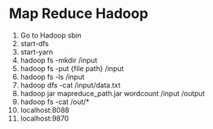 <h1> Map Reduce Hadoop </h1>

1) Go to Hadoop sbin
2) start-dfs
3) start-yarn
4) hadoop fs -mkdir /input
5) hadoop fs -put {file path} /input
6) hadoop fs -ls /input
7) hadoop dfs -cat /input/data.txt
8) hadoop jar mapreduce_path.jar wordcount /input /output
9) hadoop fs -cat /out/*
10) localhost:8088
11) localhost:9870
